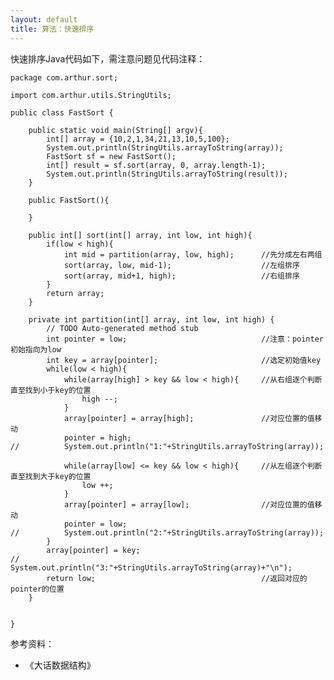 ```yaml
---
layout: default
title: 算法：快速排序
---
```

快速排序Java代码如下，需注意问题见代码注释：

	package com.arthur.sort;

	import com.arthur.utils.StringUtils;

	public class FastSort {
		
		public static void main(String[] argv){
			int[] array = {10,2,1,34,21,13,10,5,100};
			System.out.println(StringUtils.arrayToString(array));
			FastSort sf = new FastSort();
			int[] result = sf.sort(array, 0, array.length-1);
			System.out.println(StringUtils.arrayToString(result));
		}
		
		public FastSort(){
			
		}
		
		public int[] sort(int[] array, int low, int high){
			if(low < high){
				int mid = partition(array, low, high);		//先分成左右两组
				sort(array, low, mid-1);					//左组排序
				sort(array, mid+1, high);					//右组排序
			}
			return array;
		}

		private int partition(int[] array, int low, int high) {
			// TODO Auto-generated method stub
			int pointer = low;								//注意：pointer初始指向为low
			int key = array[pointer];						//选定初始值key	
			while(low < high){
				while(array[high] > key && low < high){		//从右组逐个判断直至找到小于key的位置
					high --;
				}
				array[pointer] = array[high]; 				//对应位置的值移动
				pointer = high;
	//			System.out.println("1:"+StringUtils.arrayToString(array));
				
				while(array[low] <= key && low < high){		//从左组逐个判断直至找到大于key的位置
					low ++;
				}
				array[pointer] = array[low];				//对应位置的值移动
				pointer = low;				
	//			System.out.println("2:"+StringUtils.arrayToString(array));
			}
			array[pointer] = key;
	//		System.out.println("3:"+StringUtils.arrayToString(array)+"\n");
			return low;										//返回对应的pointer的位置
		}
		
		
	}

参考资料：

* 《大话数据结构》